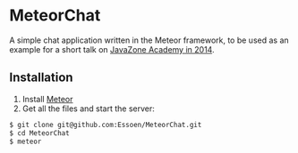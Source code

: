 MeteorChat
==========

A simple chat application written in the Meteor framework, to be used as an example for a short talk on [JavaZone Academy in 2014](https://abakus.no/event/1456-javazone-academy/).

## Installation
1. Install [Meteor](https://www.meteor.com/) 
2. Get all the files and start the server:
```bash
$ git clone git@github.com:Essoen/MeteorChat.git
$ cd MeteorChat
$ meteor
```
